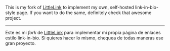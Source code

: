 This is my fork of [LittleLink](https://github.com/sethcottle/littlelink) to implement my own, self-hosted link-in-bio-style page. If you want to do the same, definitely check that awesome project.

---

Este es mi _fork_ de [LittleLink](https://github.com/sethcottle/littlelink) para implementar mi propia p&aacute;gina de enlaces estilo link-in-bio. Si quieres hacer lo mismo, chequea de todas maneras ese gran proyecto.
